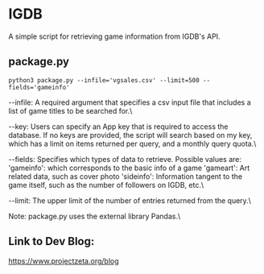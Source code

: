 # IGDB
A simple script for retrieving game information from IGDB's API.

## package.py
```
python3 package.py --infile='vgsales.csv' --limit=500 --fields='gameinfo'
```

--infile:
    A required argument that specifies a csv input file that includes a list of game titles to be searched for.\ 


--key:
    Users can specify an App key that is required to access the database. If no keys are provided, the script will search based on my key,     which has a limit on items returned per query, and a monthly query quota.\


--fields:
  Specifies which types of data to retrieve. Possible values are:
    'gameinfo': which corresponds to the basic info of a game
    'gameart': Art related data, such as cover photo
    'sideinfo': Information tangent to the game itself, such as the number of followers on IGDB, etc.\


--limit:
  The upper limit of the number of entries returned from the query.\


Note: 
  package.py uses the external library Pandas.\


## Link to Dev Blog:
https://www.projectzeta.org/blog

